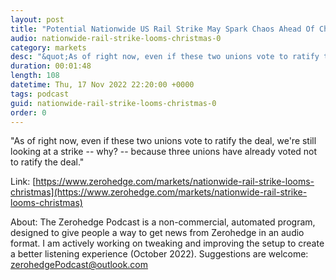 ```yaml
---
layout: post
title: "Potential Nationwide US Rail Strike May Spark Chaos Ahead Of Christmas"
audio: nationwide-rail-strike-looms-christmas-0
category: markets
desc: "&quot;As of right now, even if these two unions vote to ratify the deal, we're still looking at a strike -- why? -- because three unions have already voted not to ratify the deal.&quot; "
duration: 00:01:48
length: 108
datetime: Thu, 17 Nov 2022 22:20:00 +0000
tags: podcast
guid: nationwide-rail-strike-looms-christmas-0
order: 0
---
```

&quot;As of right now, even if these two unions vote to ratify the deal, we're still looking at a strike -- why? -- because three unions have already voted not to ratify the deal.&quot; 

Link: [https://www.zerohedge.com/markets/nationwide-rail-strike-looms-christmas](https://www.zerohedge.com/markets/nationwide-rail-strike-looms-christmas)

About: The Zerohedge Podcast is a non-commercial, automated program, designed to give people a way to get news from Zerohedge in an audio format.  I am actively working on tweaking and improving the setup to create a better listening experience (October 2022).  Suggestions are welcome: [zerohedgePodcast@outlook.com](mailto:zerohedgePodcast@outlook.com)